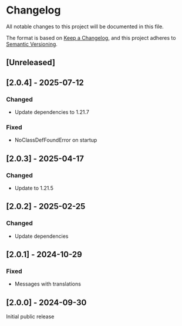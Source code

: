 # Changelog
All notable changes to this project will be documented in this file.

The format is based on [Keep a Changelog](https://keepachangelog.com/en/1.0.0/),
and this project adheres to [Semantic Versioning](https://semver.org/spec/v2.0.0.html).

## [Unreleased]

## [2.0.4] - 2025-07-12
### Changed
- Update dependencies to 1.21.7

### Fixed
- NoClassDefFoundError on startup

## [2.0.3] - 2025-04-17
### Changed
- Update to 1.21.5

## [2.0.2] - 2025-02-25
### Changed
- Update dependencies

## [2.0.1] - 2024-10-29
### Fixed
- Messages with translations

## [2.0.0] - 2024-09-30
Initial public release
